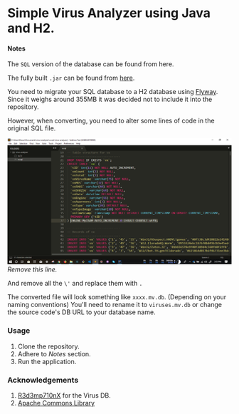 # Simple Virus Analyzer using Java and H2.

#### Notes

The `SQL` version of the database can be found from here.

The fully built `.jar` can be found from [here](https://drive.google.com/file/d/0B1g-HCHDlI3PSkpCOUE4bkpSSlk/view).

You need to migrate your SQL database to a H2 database using [Flyway](https://flywaydb.org/getstarted/firststeps/commandline). Since it weighs around 355MB it was decided not to include it into the repository.

However, when converting, you need to alter some lines of code in the original SQL file.

![Remove this line](docs/2.png "Remove this")
_Remove this line._

And remove all the `\'` and replace them with `.`

The converted file will look something like `xxxx.mv.db`. (Depending on your naming conventions) You'll need to rename it to `viruses.mv.db` or change the source code's DB URL to your database name.

### Usage

1. Clone the repository.
2. Adhere to *Notes* section.
3. Run the application. 

### Acknowledgements

1. [R3d3mp710nX](https://www.youtube.com/channel/UCgbXZgRyEdEBsIe-Ub5d08w) for the Virus DB.
2. [Apache Commons Library](https://mvnrepository.com/artifact/commons-codec/commons-codec/1.9)



